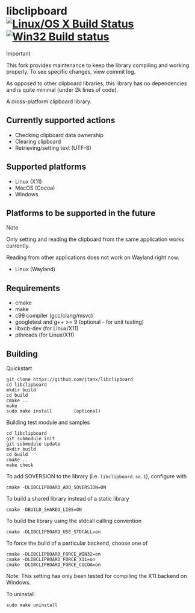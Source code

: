 libclipboard [![Linux/OS X Build Status](https://travis-ci.org/jtanx/libclipboard.svg?branch=master)](https://travis-ci.org/jtanx/libclipboard) [![Win32 Build status](https://ci.appveyor.com/api/projects/status/r1oanfx5kd18xfxa?svg=true)](https://ci.appveyor.com/project/jtanx/libclipboard)
=========

> [!IMPORTANT]
> This fork provides maintenance to keep the library compiling and working properly. To see specific changes, view commit log.
>
> As opposed to other clipboard libraries, this library has no dependencies and is quite minimal (under 2k lines of code).

A cross-platform clipboard library.

## Currently supported actions
* Checking clipboard data ownership
* Clearing clipboard
* Retrieving/setting text (UTF-8)

## Supported platforms
* Linux (X11)
* MacOS (Cocoa)
* Windows

## Platforms to be supported in the future
> [!NOTE]
> Only setting and reading the clipboard from the same application works currently.
>
> Reading from other applications does not work on Wayland right now.
* Linux (Wayland)

## Requirements
* cmake
* make
* c99 compiler (gcc/clang/msvc)
* googletest and g++ >= 9 (optional - for unit testing)
* libxcb-dev (for Linux/X11)
* pthreads (for Linux/X11)

## Building
Quickstart
~~~~~
git clone https://github.com/jtanx/libclipboard
cd libclipboard
mkdir build
cd build
cmake ..
make
sudo make install        (optional)
~~~~~

Building test module and samples
~~~~~
cd libclipboard
git submodule init
git submodule update
mkdir build
cd build
cmake ..
make check
~~~~~

To add SOVERSION to the library (i.e. `libclipboard.so.1`), configure with
~~~~~
cmake -DLIBCLIPBOARD_ADD_SOVERSION=ON
~~~~~

To build a shared library instead of a static library
~~~~~
cmake -DBUILD_SHARED_LIBS=ON
~~~~~

To build the library using the stdcall calling convention
~~~~~
cmake -DLIBCLIPBOARD_USE_STDCALL=on
~~~~~

To force the build of a particular backend, choose one of
~~~~~
cmake -DLIBCLIPBOARD_FORCE_WIN32=on
cmake -DLIBCLIPBOARD_FORCE_X11=on
cmake -DLIBCLIPBOARD_FORCE_COCOA=on
~~~~~

Note: This setting has only been tested for compiling the X11 backend on Windows.

To uninstall
~~~~~
sudo make uninstall
~~~~~
